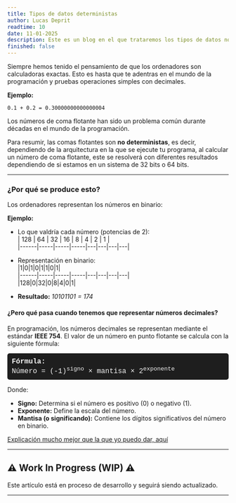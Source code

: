```yaml
---
title: Tipos de datos deterministas
author: Lucas Deprit
readtime: 10
date: 11-01-2025
description: Este es un blog en el que trataremos los tipos de datos no deterministas y como podemos resolver esto en rust
finished: false
---
```

Siempre hemos tenido el pensamiento de que los ordenadores son calculadoras exactas. Esto es hasta que te adentras en el mundo de la programación y pruebas operaciones simples con decimales.  

**Ejemplo:**  
```
0.1 + 0.2 = 0.30000000000000004
```

Los números de coma flotante han sido un problema común durante décadas en el mundo de la programación.  

Para resumir, las comas flotantes son **no deterministas**, es decir, dependiendo de la arquitectura en la que se ejecute tu programa, al calcular un número de coma flotante, este se resolverá con diferentes resultados dependiendo de si estamos en un sistema de 32 bits o 64 bits.  

---  

### ¿Por qué se produce esto?  

Los ordenadores representan los números en binario:  


**Ejemplo:**  

- Lo que valdría cada número (potencias de 2):  
  | 128 | 64 | 32 | 16 | 8 | 4 | 2 | 1 |  
  |------|-----|-----|-----|---|---|---|---|  

- Representación en binario:  
  |1|0|1|0|1|1|0|1|  
  |------|-----|-----|-----|---|---|---|---|  
  |128|0|32|0|8|4|0|1|  

- **Resultado:** *10101101 = 174*



#### ¿Pero qué pasa cuando tenemos que representar números decimales?  

En programación, los números decimales se representan mediante el estándar **IEEE 754**. El valor de un número en punto flotante se calcula con la siguiente fórmula:  

<div style="background-color: #1e1e1e; padding: 10px; border-radius: 5px; font-family: 'Courier New', monospace; font-size: 16px;">
  <strong style="color: #f4f4f4;">Fórmula:</strong><br>
  <span style="display: block; white-space: nowrap; color: #f4f4f4;">
    Número = (-1)<sup style="color: #f4f4f4;">signo</sup> × mantisa × 2<sup style="color: #f4f4f4;">exponente</sup>
  </span>
</div>

Donde:  
- **Signo:** Determina si el número es positivo (0) o negativo (1).  
- **Exponente:** Define la escala del número.  
- **Mantisa (o significando):** Contiene los dígitos significativos del número en binario.  

[Explicación mucho mejor que la que yo puedo dar, aquí](https://youtu.be/bbkcEiUjehk?si=XTo3-ybv3KpYfj_c)  

---

## ⚠️ **Work In Progress (WIP)** ⚠️

Este artículo está en proceso de desarrollo y seguirá siendo actualizado.

---

